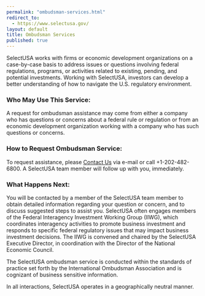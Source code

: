 ```yaml
---
permalink: "ombudsman-services.html"
redirect_to:
  - https://www.selectusa.gov/
layout: default
title: Ombudsman Services
published: true
---
```


SelectUSA works with firms or economic development organizations on a case-by-case basis to address issues or questions involving federal regulations, programs, or activities related to existing, pending, and potential investments. Working with SelectUSA, investors can develop a better understanding of how to navigate the U.S. regulatory environment.

### Who May Use This Service:

A request for ombudsman assistance may come from either a company who has questions or concerns about a federal rule or regulation or from an economic development organization working with a company who has such questions or concerns. 

### How to Request Ombudsman Service:

To request assistance, please [Contact Us](mailto:info@selectusa.gov) via e-mail or call +1-202-482-6800. A SelectUSA team member will follow up with you, immediately.

### What Happens Next:

You will be contacted by a member of the SelectUSA team member to obtain detailed information regarding your question or concern, and to discuss suggested steps to assist you.  SelectUSA often engages members of the Federal Interagency Investment Working Group (IIWG), which coordinates interagency activities to promote business investment and responds to specific federal regulatory issues that may impact business investment decisions.  The IIWG is convened and chaired by the SelectUSA Executive Director, in coordination with the Director of the National Economic Council.

The SelectUSA ombudsman service is conducted within the standards of practice set forth by the International Ombudsman Association and is cognizant of business sensitive information.

In all interactions, SelectUSA operates in a geographically neutral manner.
